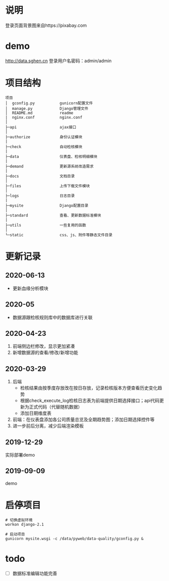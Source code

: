 # 说明
登录页面背景图来自https://pixabay.com

# demo
http://data.sghen.cn
登录用户名密码：admin/admin

# 项目结构
```
项目
│  gconfig.py           gunicorn配置文件
│  manage.py            Django管理文件
│  README.md            readme
|  nginx.conf           nginx.conf
│
├─api                   ajax接口
│
├─authorize             身份认证模块
|
├─check                 自动检核模块
|
├─data                  仪表盘、检核明细模块
|
├─demand                更新源系统改造需求
|
├─docs                  文档目录
│
├─files                 上传下载文件模块
│
├─logs                  日志目录
|
├─mysite                Django配置目录
│
├─standard              查看、更新数据标准模块
|
├─utils                 一些复用的函数
│
└─static                css、js、附件等静态文件目录
```


# 更新记录
## 2020-06-13
- 更新血缘分析模块

## 2020-05
- 数据源跟检核规则库中的数据库进行关联

## 2020-04-23
1. 前端侧边栏修改，显示更加紧凑
2. 新增数据源的查看/修改/新增功能


## 2020-03-29
1. 后端
    - 检核结果由按季度存放改在按日存放，记录检核版本方便查看历史变化趋势
    - 根据check_execute_log检核日志表为前端提供日期选择接口；api代码更新为正式代码（代替随机数据）
    - 添加日期维度表
2. 前端：在仪表盘添加各公司质量总览及全期趋势图；添加日期选择控件等
3. 进一步前后分离，减少后端渲染模板

## 2019-12-29
实际部署demo

## 2019-09-09
demo


# 启停项目
```
# 切换虚拟环境
workon django-2.1

# 启动项目
gunicorn mysite.wsgi -c /data/pyweb/data-quality/gconfig.py &
```

# todo
- [ ] 数据标准编辑功能完善